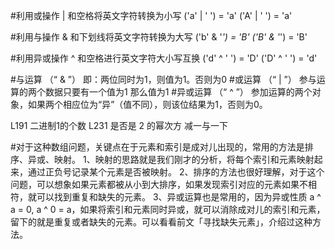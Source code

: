 #利用或操作 | 和空格将英文字符转换为小写
('a' | ' ') = 'a'
('A' | ' ') = 'a'


#利用与操作 & 和下划线将英文字符转换为大写
('b' & '_') = 'B'
('B' & '_') = 'B'


#利用异或操作 ^ 和空格进行英文字符大小写互换
('d' ^ ' ') = 'D'
('D' ^ ' ') = 'd'

#与运算 （“  & ”）
即：两位同时为1，则值为1。否则为0
#或运算 （“ | ”）
参与运算的两个数据只要有一个值为1 那么值为1
#异或运算 （“ ^ ”）
参加运算的两个对象，如果两个相应位为“异”（值不同），则该位结果为1，否则为0。


L191 二进制1的个数
L231 是否是 2 的幂次方 减一与一下



#对于这种数组问题，关键点在于元素和索引是成对儿出现的，常用的方法是排序、异或、映射。
1、映射的思路就是我们刚才的分析，将每个索引和元素映射起来，通过正负号记录某个元素是否被映射。
2、排序的方法也很好理解，对于这个问题，可以想象如果元素都被从小到大排序，如果发现索引对应的元素如果不相符，就可以找到重复和缺失的元素。
3、异或运算也是常用的，因为异或性质 a ^ a = 0, a ^ 0 = a，如果将索引和元素同时异或，就可以消除成对儿的索引和元素，留下的就是重复或者缺失的元素。可以看看前文「寻找缺失元素」，介绍过这种方法。